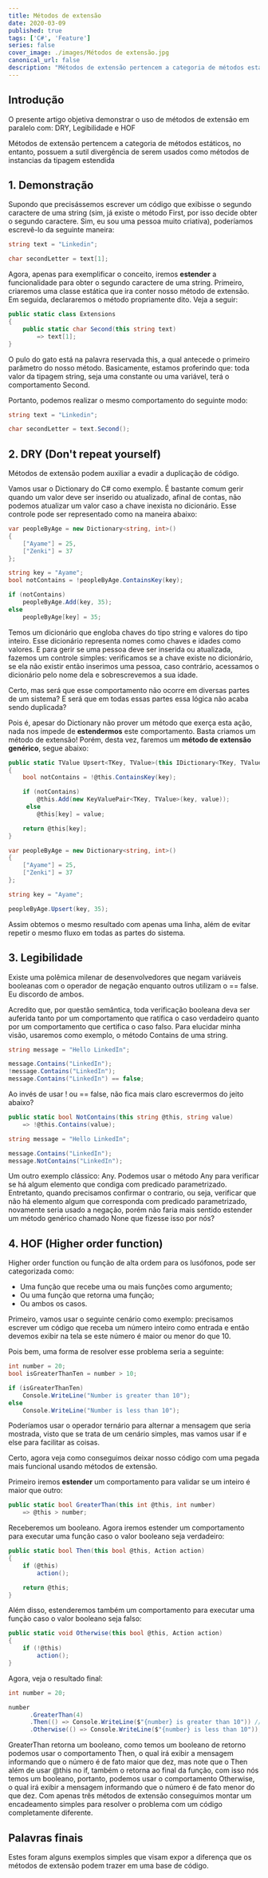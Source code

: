 ```yaml
---
title: Métodos de extensão
date: 2020-03-09
published: true
tags: ['C#', 'Feature']
series: false
cover_image: ./images/Métodos de extensão.jpg
canonical_url: false
description: "Métodos de extensão pertencem a categoria de métodos estáticos, no entanto, possuem a sutil divergência de serem usados como métodos de instancias da tipagem estendida."
---
```


## Introdução

O presente artigo objetiva demonstrar o uso de métodos de extensão em paralelo com: DRY, Legibilidade e HOF 

Métodos de extensão pertencem a categoria de métodos estáticos, no entanto, possuem a sutil divergência de serem usados como métodos de instancias da tipagem estendida

## 1. Demonstração

Supondo que precisássemos escrever um código que exibisse o segundo caractere de uma string (sim, já existe o método First, por isso decide obter o segundo caractere. Sim, eu sou uma pessoa muito criativa), poderíamos escrevê-lo da seguinte maneira:

```csharp
string text = "Linkedin";

char secondLetter = text[1];
```

Agora, apenas para exemplificar o conceito, iremos **estender** a funcionalidade para obter o segundo caractere de uma string. Primeiro, criaremos uma classe estática que ira conter nosso método de extensão. Em seguida, declararemos o método propriamente dito. Veja a seguir:

```csharp
public static class Extensions 
{
    public static char Second(this string text)
        => text[1];
}
```

O pulo do gato está na palavra reservada this, a qual antecede o primeiro parâmetro do nosso método. Basicamente, estamos proferindo que: toda valor da tipagem string, seja uma constante ou uma variável, terá o comportamento Second. 

Portanto, podemos realizar o mesmo comportamento do seguinte modo:

```csharp
string text = "Linkedin";

char secondLetter = text.Second();
```

## 2. DRY (Don't repeat yourself)

Métodos de extensão podem auxiliar a evadir a duplicação de código.

Vamos usar o Dictionary do C# como exemplo. É bastante comum gerir quando um valor deve ser inserido ou atualizado, afinal de contas, não podemos atualizar um valor caso a chave inexista no dicionário. Esse controle pode ser representado como na maneira abaixo:

```csharp
var peopleByAge = new Dictionary<string, int>()
{
    ["Ayame"] = 25,
    ["Zenki"] = 37
};

string key = "Ayame";
bool notContains = !peopleByAge.ContainsKey(key);

if (notContains)
    peopleByAge.Add(key, 35);
else
    peopleByAge[key] = 35;
```

Temos um dicionário que engloba chaves do tipo string e valores do tipo inteiro. Esse dicionário representa nomes como chaves e idades como valores. E para gerir se uma pessoa deve ser inserida ou atualizada, fazemos um controle simples: verificamos se a chave existe no dicionário, se ela não existir então inserimos uma pessoa, caso contrário, acessamos o dicionário pelo nome dela e sobrescrevemos a sua idade.

Certo, mas será que esse comportamento não ocorre em diversas partes de um sistema? E será que em todas essas partes essa lógica não acaba sendo duplicada?

Pois é, apesar do Dictionary não prover um método que exerça esta ação, nada nos impede de **estendermos** este comportamento. Basta criamos um método de extensão! Porém, desta vez, faremos um **método de extensão genérico**, segue abaixo:


```csharp
public static TValue Upsert<TKey, TValue>(this IDictionary<TKey, TValue> @this, TKey key, TValue value)
{
    bool notContains = !@this.ContainsKey(key);

    if (notContains)
        @this.Add(new KeyValuePair<TKey, TValue>(key, value));
     else
        @this[key] = value;

    return @this[key];
}
```

```csharp
var peopleByAge = new Dictionary<string, int>()
{
    ["Ayame"] = 25,
    ["Zenki"] = 37
};

string key = "Ayame";

peopleByAge.Upsert(key, 35);
```
Assim obtemos o mesmo resultado com apenas uma linha, além de evitar repetir o mesmo fluxo em todas as partes do sistema.

## 3. Legibilidade

Existe uma polêmica milenar de desenvolvedores que negam variáveis booleanas com o operador de negação enquanto outros utilizam o == false. Eu discordo de ambos.

Acredito que, por questão semântica, toda verificação booleana deva ser auferida tanto por um comportamento que ratifica o caso verdadeiro quanto por um comportamento que certifica o caso falso. Para elucidar minha visão, usaremos como exemplo, o método Contains de uma string.

```csharp
string message = "Hello LinkedIn";

message.Contains("LinkedIn");
!message.Contains("LinkedIn");
message.Contains("LinkedIn") == false;
```

Ao invés de usar ! ou == false, não fica mais claro escrevermos do jeito abaixo?

```csharp
public static bool NotContains(this string @this, string value)
    => !@this.Contains(value);
```

```csharp
string message = "Hello LinkedIn";

message.Contains("LinkedIn");
message.NotContains("LinkedIn");
```

Um outro exemplo clássico: Any. Podemos usar o método Any para verificar se há algum elemento que condiga com predicado parametrizado. Entretanto, quando precisamos confirmar o contrario, ou seja, verificar que não há elemento algum que corresponda com predicado parametrizado, novamente seria usado a negação, porém não faria mais sentido estender um método genérico chamado None que fizesse isso por nós?

## 4. HOF (Higher order function)

Higher order function ou função de alta ordem para os lusófonos, pode ser categorizada como:

- Uma função que recebe uma ou mais funções como argumento;
- Ou uma função que retorna uma função;
- Ou ambos os casos.
  
Primeiro, vamos usar o seguinte cenário como exemplo: precisamos escrever um código que receba um número inteiro como entrada e então devemos exibir na tela se este número é maior ou menor do que 10.

Pois bem, uma forma de resolver esse problema seria a seguinte:

```csharp
int number = 20;
bool isGreaterThanTen = number > 10;

if (isGreaterThanTen)
    Console.WriteLine("Number is greater than 10");
else
    Console.WriteLine("Number is less than 10");
```

Poderíamos usar o operador ternário para alternar a mensagem que seria mostrada, visto que se trata de um cenário simples, mas vamos usar if e else para facilitar as coisas.

Certo, agora veja como conseguimos deixar nosso código com uma pegada mais funcional usando métodos de extensão.

Primeiro iremos **estender** um comportamento para validar se um inteiro é maior que outro:

```csharp
public static bool GreaterThan(this int @this, int number) 
    => @this > number;
```

Receberemos um booleano. Agora iremos estender um comportamento para executar uma função caso o valor booleano seja verdadeiro:

```csharp
public static bool Then(this bool @this, Action action)
{
    if (@this)
        action();

    return @this;
}
```

Além disso, estenderemos também um comportamento para executar uma função caso o valor booleano seja falso:

```csharp
public static void Otherwise(this bool @this, Action action)
{
    if (!@this)
        action();
}
```

Agora, veja o resultado final:

```csharp
int number = 20;

number
      .GreaterThan(4)
      .Then(() => Console.WriteLine($"{number} is greater than 10")) // if
      .Otherwise(() => Console.WriteLine($"{number} is less than 10")); // else
```

GreaterThan retorna um booleano, como temos um booleano de retorno podemos usar o comportamento Then, o qual irá exibir a mensagem informando que o número é de fato maior que dez, mas note que o Then além de usar @this no if, também o retorna ao final da função, com isso nós temos um booleano, portanto, podemos usar o comportamento Otherwise, o qual irá exibir a mensagem informando que o número é de fato menor do que dez. Com apenas três métodos de extensão conseguimos montar um encadeamento simples para resolver o problema com um código completamente diferente.


## Palavras finais

Estes foram alguns exemplos simples que visam expor a diferença que os métodos de extensão podem trazer em uma base de código.